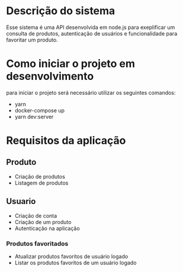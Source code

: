 # Descrição do sistema
Esse sistema é uma API desenvolvida em node.js para exeplificar um consulta de produtos, autenticação de usuários e funcionalidade para favoritar um produto.

# Como iniciar o projeto em desenvolvimento
para iniciar o projeto será necessário utilizar os seguintes comandos:
- yarn
- docker-compose up
- yarn dev:server

# Requisitos da aplicação

## Produto
- Criação de produtos
- Listagem de produtos

## Usuario
- Criação de conta
- Criação de um produto
- Autenticação na aplicação

### Produtos favoritados
- Atualizar produtos favoritos de usuário logado
- Listar os produtos favoritos de um usuário logado
